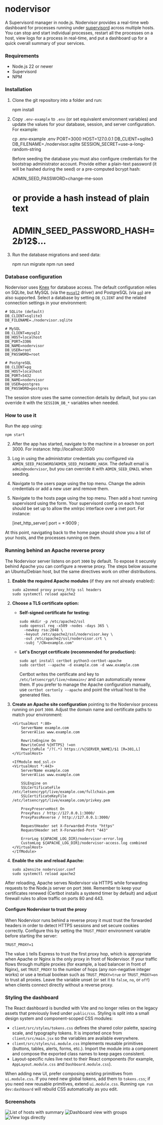 nodervisor
==========

A Supervisord manager in node.js. Nodervisor provides a real-time web dashboard for processes running under [supervisord](http://supervisord.org/) across multiple hosts. You can stop and start individual processes, restart all the processes on a host, view logs for a process in real-time, and put a dashboard up for a quick overall summary of your services.

### Requirements

- Node.js 22 or newer
- Supervisord
- NPM

### Installation

  1. Clone the git repository into a folder and run:

        npm install

  2. Copy `.env-example` to `.env` (or set equivalent environment variables) and update the values for your database, session, and server configuration. For example:

        cp .env-example .env
        PORT=3000
        HOST=127.0.0.1
        DB_CLIENT=sqlite3
        DB_FILENAME=./nodervisor.sqlite
        SESSION_SECRET=use-a-long-random-string

     Before seeding the database you must also configure credentials for the bootstrap administrator account. Provide either a plain-text password (it will be hashed during the seed) or a pre-computed bcrypt hash:

        ADMIN_SEED_PASSWORD=change-me-soon
        # or provide a hash instead of plain text
        # ADMIN_SEED_PASSWORD_HASH=$2b$12$...

  3. Run the database migrations and seed data:

        npm run migrate
        npm run seed

### Database configuration

Nodervisor uses [Knex](https://knexjs.org/) for database access. The default configuration relies on SQLite, but MySQL (via the [`mysql2`](https://www.npmjs.com/package/mysql2) driver) and PostgreSQL (via [`pg`](https://www.npmjs.com/package/pg)) are also supported. Select a database by setting `DB_CLIENT` and the related connection settings in your environment:

```
# SQLite (default)
DB_CLIENT=sqlite3
DB_FILENAME=./nodervisor.sqlite

# MySQL
DB_CLIENT=mysql2
DB_HOST=localhost
DB_PORT=3306
DB_NAME=nodervisor
DB_USER=root
DB_PASSWORD=root

# PostgreSQL
DB_CLIENT=pg
DB_HOST=localhost
DB_PORT=5432
DB_NAME=nodervisor
DB_USER=postgres
DB_PASSWORD=postgres
```

The session store uses the same connection details by default, but you can override it with the `SESSION_DB_*` variables when needed.

### How to use it

  Run the app using:

    npm start

  2. After the app has started, navigate to the machine in a browser on port 3000.
  For instance:
    http://localhost:3000

  3. Log in using the administrator credentials you configured via `ADMIN_SEED_PASSWORD`/`ADMIN_SEED_PASSWORD_HASH`. The default email is `admin@nodervisor`, but you can override it with `ADMIN_SEED_EMAIL` when seeding.

  4. Navigate to the users page using the top menu. Change the admin credentials or add a new user and remove them.

  5. Navigate to the hosts page using the top menu. Then add a host running supervisord using the form. Your supervisord config on each host should be set up to allow the xmlrpc interface over a inet port.
  For instance:

      [inet_http_server]
      port = *:9009 ;

  At this point, navigating back to the home page should show you a list of your hosts, and the processes running on them.

### Running behind an Apache reverse proxy

The Nodervisor server listens on port `3000` by default. To expose it securely behind Apache you can configure a reverse proxy. The steps below assume an Ubuntu/Debian host, but the same directives work on other distributions.

1. **Enable the required Apache modules** (if they are not already enabled):

       sudo a2enmod proxy proxy_http ssl headers
       sudo systemctl reload apache2

2. **Choose a TLS certificate option:**

   - **Self-signed certificate for testing:**

         sudo mkdir -p /etc/apache2/ssl
         sudo openssl req -x509 -nodes -days 365 \
           -newkey rsa:2048 \
           -keyout /etc/apache2/ssl/nodervisor.key \
           -out /etc/apache2/ssl/nodervisor.crt \
           -subj "/CN=example.com"

   - **Let's Encrypt certificate (recommended for production):**

         sudo apt install certbot python3-certbot-apache
         sudo certbot --apache -d example.com -d www.example.com

     Certbot writes the certificate and key to `/etc/letsencrypt/live/<domain>/` and can automatically renew them. If you prefer to manage the Apache configuration manually, use `certbot certonly --apache` and point the virtual host to the generated files.

3. **Create an Apache site configuration** pointing to the Nodervisor process running on port `3000`. Adjust the domain name and certificate paths to match your environment:

   ```apacheconf
   <VirtualHost *:80>
       ServerName example.com
       ServerAlias www.example.com

       RewriteEngine On
       RewriteCond %{HTTPS} !=on
       RewriteRule ^/?(.*) https://%{SERVER_NAME}/$1 [R=301,L]
   </VirtualHost>

   <IfModule mod_ssl.c>
   <VirtualHost *:443>
       ServerName example.com
       ServerAlias www.example.com

       SSLEngine on
       SSLCertificateFile /etc/letsencrypt/live/example.com/fullchain.pem
       SSLCertificateKeyFile /etc/letsencrypt/live/example.com/privkey.pem

       ProxyPreserveHost On
       ProxyPass / http://127.0.0.1:3000/
       ProxyPassReverse / http://127.0.0.1:3000/

       RequestHeader set X-Forwarded-Proto "https"
       RequestHeader set X-Forwarded-Port "443"

       ErrorLog ${APACHE_LOG_DIR}/nodervisor-error.log
       CustomLog ${APACHE_LOG_DIR}/nodervisor-access.log combined
   </VirtualHost>
   </IfModule>
   ```

4. **Enable the site and reload Apache:**

       sudo a2ensite nodervisor.conf
       sudo systemctl reload apache2

After reloading, Apache serves Nodervisor via HTTPS while forwarding requests to the Node.js server on port `3000`. Remember to keep your certificates renewed (Certbot installs a systemd timer by default) and adjust firewall rules to allow traffic on ports 80 and 443.

#### Configure Nodervisor to trust the proxy

When Nodervisor runs behind a reverse proxy it must trust the forwarded headers in order to detect HTTPS sessions and set secure cookies correctly. Configure this by setting the `TRUST_PROXY` environment variable before starting the server:

```
TRUST_PROXY=1
```

The value `1` tells Express to trust the first proxy hop, which is appropriate when Apache or Nginx is the only proxy in front of Nodervisor. If your traffic flows through multiple proxies (for example, a load balancer in front of Nginx), set `TRUST_PROXY` to the number of hops (any non-negative integer works) or use a textual boolean such as `TRUST_PROXY=true` or `TRUST_PROXY=on` to trust all proxies. Leave the variable unset (or set it to `false`, `no`, or `off`) when clients connect directly without a reverse proxy.

### Styling the dashboard

The React dashboard is bundled with Vite and no longer relies on the legacy assets that previously lived under `public/css`. Styling is split into a small design system and component-scoped CSS modules:

- `client/src/styles/tokens.css` defines the shared color palette, spacing scale, and typography tokens. It is imported once from `client/src/main.jsx` so the variables are available everywhere.
- `client/src/styles/ui.module.css` implements reusable primitives (buttons, tables, alerts, forms, etc.). Import the module into a component and compose the exported class names to keep pages consistent.
- Layout-specific rules live next to their React components (for example, `AppLayout.module.css` and `Dashboard.module.css`).

When adding new UI, prefer composing existing primitives from `ui.module.css`. If you need new global tokens, add them to `tokens.css`; if you need new reusable primitives, extend `ui.module.css`. Running `npm run dev:dashboard` will rebuild CSS automatically as you edit.

### Screenshots

  ![List of hosts with summary](/../screenshots/screenshots/screenshot1.png?raw=true "List of hosts with summary")
  ![Dashboard view with groups](/../screenshots/screenshots/screenshot2.png?raw=true "Dashboard view with groups")
  ![View logs directly](/../screenshots/screenshots/screenshot3.png?raw=true "View logs directly")
